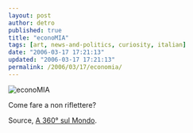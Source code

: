 ```yaml
---
layout: post
author: detro
published: true
title: "econoMIA"
tags: [art, news-and-politics, curiosity, italian]
date: "2006-03-17 17:21:13"
updated: "2006-03-17 17:21:13"
permalink: /2006/03/17/economia/
---
```


<img src="http://www.lagazzettadelmezzogiorno.it/images/econoMIA-va-bene_143jpg.jpg" alt="econoMIA" />

Come fare a non riflettere?

Source, <a href="http://spaces.msn.com/mondogabriella9/">A 360° sul Mondo</a>.
